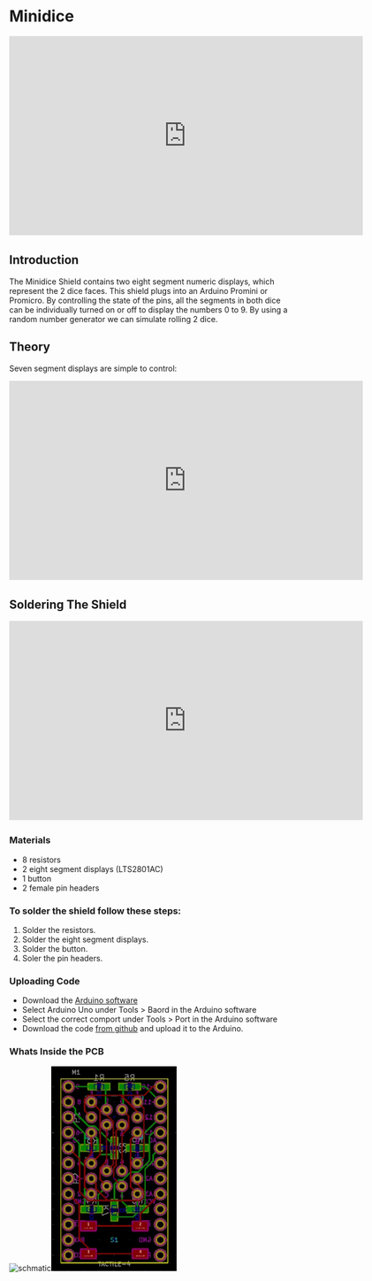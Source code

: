 # Minidice
<iframe id="ytplayer" type="text/html" width="640" height="360"
  src="https://www.youtube.com/embed/T_dfoYWEm8U?autoplay=0&origin=http://hammeshacks.com"
  frameborder="0" allowfullscreen></iframe>

## Introduction
The Minidice Shield contains two eight segment numeric displays, which represent the 2 dice faces. This shield plugs into an  Arduino Promini or Promicro. By controlling the state of the pins, all the segments in both dice can be individually turned on or off to display the numbers 0 to 9. By using a random number generator we can simulate rolling 2 dice.

## Theory
Seven segment displays are simple to control: 

<iframe id="ytplayer" type="text/html" width="640" height="360"
  src="https://www.youtube.com/embed/ZrYyVWv4Ff8?autoplay=0&origin=http://hammeshacks.com"
  frameborder="0" allowfullscreen></iframe>
  
## Soldering The Shield
<iframe id="ytplayer" type="text/html" width="640" height="360"
  src="https://www.youtube.com/embed/T7TJJyWkgUs?autoplay=0&origin=http://hammeshacks.com"
  frameborder="0" allowfullscreen></iframe>

### Materials
  * 8 resistors
  * 2 eight segment displays (LTS2801AC)
  * 1 button
  * 2 female pin headers
  
### To solder the shield follow these steps:

  1. Solder the resistors.
  2. Solder the eight segment displays.
  3. Solder the button.
  4. Soler the pin headers.

### Uploading Code 

* Download the [Arduino software](https://www.arduino.cc/en/Main/Software)
* Select Arduino Uno under Tools > Baord in the Arduino software
* Select the correct comport under Tools > Port in the Arduino software
* Download the code [from github](https://github.com/emilyhammes/minidice) and upload it to the Arduino.

### Whats Inside the PCB

<img alt="schmatic" src="snowflake_front.jpg" width="45%" /><img alt="PCB" src="https://github.com/emilyhammes/minidice/blob/master/dice-pcb.jpg" width="45%" />